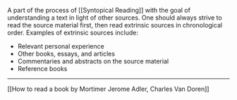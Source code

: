 A part of the process of [[Syntopical Reading]] with the goal of understanding a text in light of other sources. One should always strive to read the source material first, then read extrinsic sources in chronological order. Examples of extrinsic sources include:
- Relevant personal experience
- Other books, essays, and articles 
- Commentaries and abstracts on the source material
- Reference books

---
[[How to read a book by Mortimer Jerome Adler, Charles Van Doren]]